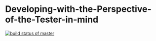 # Developing-with-the-Perspective-of-the-Tester-in-mind

[![build status of master](https://travis-ci.org/qdmfeng/Developing-with-the-Perspective-of-the-Tester-in-mind.svg?branch=master)](https://travis-ci.org/qdmfeng/Developing-with-the-Perspective-of-the-Tester-in-mind)
